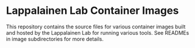 # Lappalainen Lab Container Images

This repository contains the source files for various container images built and hosted by the Lappalainen Lab for running various tools. See READMEs in image subdirectories for more details.
